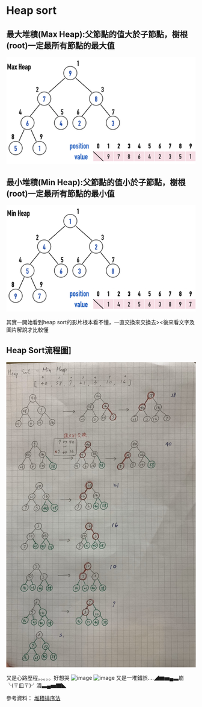 # Heap sort

## 最大堆積(Max Heap):父節點的值大於子節點，樹根(root)一定最所有節點的最大值
![image](https://github.com/06170228/my-note/blob/master/Image/max%20heap.png)

## 最小堆積(Min Heap):父節點的值小於子節點，樹根(root)一定最所有節點的最小值
![image](https://github.com/06170228/my-note/blob/master/Image/min%20heap.png)

其實一開始看到heap sort的影片根本看不懂，一直交換來交換去><後來看文字及圖片解說才比較懂
## Heap Sort流程圖]
![image](https://github.com/06170228/my-note/blob/master/Image/Heap%20Sort%E6%B5%81%E7%A8%8B%E5%9C%96.jpg)

又是心路歷程。。。。。好想哭
![image]()
![image]()
又是一堆錯誤....◢▆▅▄▃崩╰(〒皿〒)╯潰▃▄▅▇◣

參考資料： [堆積排序法](http://alrightchiu.github.io/SecondRound/comparison-sort-heap-sortdui-ji-pai-xu-fa.html)
